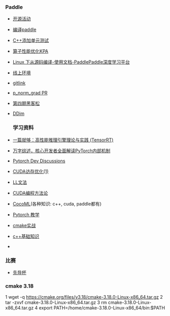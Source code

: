 ### Paddle

- [开源活动](https://github.com/PaddlePaddle/Paddle/issues/48019)

- [编译paddle](https://github.com/PaddlePaddle/Paddle/issues/45347#top)

- [C++添加单元测试](https://www.paddlepaddle.org.cn/documentation/docs/zh/develop/dev_guides/api_contributing_guides/new_cpp_op_cn.html#tianjiadanyuanceshi)

- [算子性能优化KPA](https://www.paddlepaddle.org.cn/documentation/docs/zh/develop/dev_guides/api_contributing_guides/new_python_api_cn.html#id4)

- [Linux 下从源码编译-使用文档-PaddlePaddle深度学习平台](https://www.paddlepaddle.org.cn/documentation/docs/zh/develop/install/compile/linux-compile.html)

- [线上环境](https://aistudio.baidu.com/aistudio/projectdetailforpaddle/6349185)

- [gitlink](https://www.gitlink.org.cn/PaddlPaddle/PaddlePaddle/issues)

- [p_norm_grad   PR](https://github.com/PaddlePaddle/Paddle/pull/54156)

- [第四期黑客松](https://github.com/PaddlePaddle/Paddle/issues/51281)

- [DDim](https://www.paddlepaddle.org.cn/documentation/docs/zh/develop/dev_guides/custom_device_docs/custom_kernel_docs/tensor_api_cn.html#densetensor)

	### 学习资料

- [一篇就够：高性能推理引擎理论与实践 (TensorRT)](https://xie.infoq.cn/article/680ffd538f9eba1700fe99134)

- [万字综述，核心开发者全面解读PyTorch内部机制](https://cloud.tencent.com/developer/article/1442507)

- [Pytorch Dev Discussions](https://dev-discuss.pytorch.org/)

- [CUDA访存优化(1)](https://zhuanlan.zhihu.com/p/485452989)

- [LL文法](https://kns.cnki.net/kcms2/article/abstract?v=3uoqIhG8C44YLTlOAiTRKibYlV5Vjs7iLik5jEcCI09uHa3oBxtWoM_HCxsNQ_PZc9cIuYQuGAIlx4VWkU1nN3F6gMUAPvJQ&uniplatform=NZKPT)

- [CUDA编程方法论](https://www.zhihu.com/column/c_1139113249399345152)

- [CocoML](https://www.cnblogs.com/CocoML/)(各种知识: c++, cuda, paddle都有)

- [Pytorch 教学](https://space.bilibili.com/373596439/channel/collectiondetail?sid=57707)

- [cmake实战](https://www.hahack.com/codes/cmake/)

- [c++基础知识](https://www.cnblogs.com/CocoML/p/14643401.html)

- 

### 比赛

- [先导杯](https://cas-pra.sugon.com/com_q.html)

### cmake 3.18

1 wget -q https://cmake.org/files/v3.18/cmake-3.18.0-Linux-x86_64.tar.gz 
2 tar -zxvf cmake-3.18.0-Linux-x86_64.tar.gz 
3 rm cmake-3.18.0-Linux-x86_64.tar.gz
4 export PATH=/home/cmake-3.18.0-Linux-x86_64/bin:$PATH
